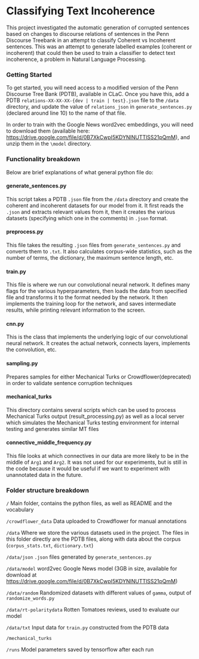 # Classifying Text Incoherence

This project investigated the automatic generation of corrupted sentences based on changes to discourse relations of sentences in the Penn Discourse Treebank in an attempt to classify Coherent vs Incoherent sentences. This was an attempt to generate labelled examples (coherent or incoherent) that could then be used to train a classifier to detect text incoherence, a problem in Natural Language Processing. 


### Getting Started
To get started,  you will need access to a modified version of the Penn Discourse Tree Bank (PDTB), available in CLaC. 
Once you have this, add a PDTB `relations-XX-XX-XX-{dev | train | test}.json` file to the `/data` directory, and update the value of `relations_json` in `generate_sentences.py` (declared around line 10) to the name of that file. 

In order to train with the Google News word2vec embeddings, you will need to download them (available here: https://drive.google.com/file/d/0B7XkCwpI5KDYNlNUTTlSS21pQmM), and unzip them in the `\model` directory. 

### Functionality breakdown

Below are brief explanations of what general python file do:

#### generate_sentences.py 
This script takes a PDTB `.json` file from the `/data` directory and create the coherent and incoherent datasets for our model from it. It first reads the `.json` and extracts relevant values from it, then it creates the various datasets (specifying which one  in the comments) in `.json` format.

#### preprocess.py 
This file takes the resulting `.json` files from `generate_sentences.py` and converts them to `.txt`. It also calculates corpus-wide statistics, such as the number of terms, the dictionary, the maximum sentence length, etc. 

#### train.py 
This file is where we run our convolutional neural network. It defines many flags for the various hyperparameters, then loads the data from specified file and transforms it to the format needed by the network. It then implements the training loop for the network, and saves intermediate results, while printing relevant information to the screen.

#### cnn.py 
This is the class that implements the underlying logic of our convolutional neural network. It creates the actual network, connects layers, implements the convolution, etc. 

#### sampling.py 
Prepares samples for either Mechanical Turks or Crowdflower(deprecated) in order to validate sentence corruption techniques

#### mechanical_turks
This directory contains several scripts which can be used to process Mechanical Turks output (result_processing.py) as well as a local server which simulates the Mechanical Turks testing environment for internal testing and generates similar MT files

#### connective_middle_frequency.py 
This file looks at which connectives in our data are more likely to be in the middle of `Arg1` and `Arg2`. It was not used for our experiments, but is still in the code because it would be useful if we want to experiment with unannotated data in the future. 

### Folder structure breakdown

`/`
Main folder, contains the python files, as well as README and the vocabulary

`/crowdflower_data`
Data uploaded to Crowdflower for manual annotations

`/data`
Where we store the various datasets used in the project. The files in this folder directly are the PDTB files, along with data about the corpus (`corpus_stats.txt`, `dictionary.txt`)

  `/data/json`
      `.json` files generated by `generate_sentences.py`

  `/data/model`
      word2vec Google News model (3GB in size, available for download at https://drive.google.com/file/d/0B7XkCwpI5KDYNlNUTTlSS21pQmM)

  `/data/random`
      Randomized datasets with different values of `gamma`, output of `randomize_words.py`

  `/data/rt-polaritydata`
      Rotten Tomatoes reviews, used to evaluate our model 

  `/data/txt`
      Input data for `train.py` constructed from the PDTB data

`/mechanical_turks`

`/runs`
Model parameters saved by tensorflow after each run
